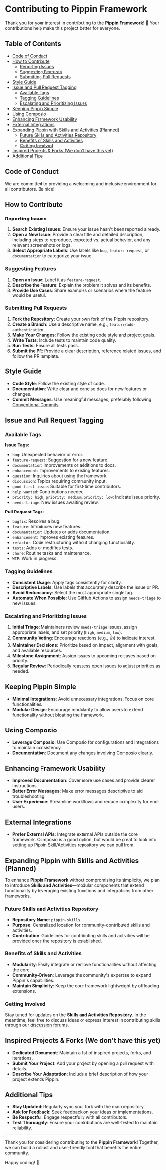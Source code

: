 # Contributing to Pippin Framework

Thank you for your interest in contributing to the **Pippin Framework**! 🎉 Your contributions help make this project better for everyone.

## Table of Contents

- [Code of Conduct](#code-of-conduct)
- [How to Contribute](#how-to-contribute)
  - [Reporting Issues](#reporting-issues)
  - [Suggesting Features](#suggesting-features)
  - [Submitting Pull Requests](#submitting-pull-requests)
- [Style Guide](#style-guide)
- [Issue and Pull Request Tagging](#issue-and-pull-request-tagging)
  - [Available Tags](#available-tags)
  - [Tagging Guidelines](#tagging-guidelines)
  - [Escalating and Prioritizing Issues](#escalating-and-prioritizing-issues)
- [Keeping Pippin Simple](#keeping-pippin-simple)
- [Using Composio](#using-composio)
- [Enhancing Framework Usability](#enhancing-framework-usability)
- [External Integrations](#external-integrations)
- [Expanding Pippin with Skills and Activities (Planned)](#expanding-pippin-with-skills-and-activities-planned)
  - [Future Skills and Activities Repository](#future-skills-and-activities-repository)
  - [Benefits of Skills and Activities](#benefits-of-skills-and-activities)
  - [Getting Involved](#getting-involved)
- [Inspired Projects & Forks (We don't have this yet)](#inspired-projects--forks-we-dont-have-this-yet)
- [Additional Tips](#additional-tips)

## Code of Conduct

We are committed to providing a welcoming and inclusive environment for all contributors. Be nice!

## How to Contribute

### Reporting Issues

1. **Search Existing Issues**: Ensure your issue hasn't been reported already.
2. **Open a New Issue**: Provide a clear title and detailed description, including steps to reproduce, expected vs. actual behavior, and any relevant screenshots or logs.
3. **Select Appropriate Labels**: Use labels like `bug`, `feature-request`, or `documentation` to categorize your issue.

### Suggesting Features

1. **Open an Issue**: Label it as `feature-request`.
2. **Describe the Feature**: Explain the problem it solves and its benefits.
3. **Provide Use Cases**: Share examples or scenarios where the feature would be useful.

### Submitting Pull Requests

1. **Fork the Repository**: Create your own fork of the Pippin repository.
2. **Create a Branch**: Use a descriptive name, e.g., `feature/add-authentication`.
3. **Make Your Changes**: Follow the existing code style and project goals.
4. **Write Tests**: Include tests to maintain code quality.
5. **Run Tests**: Ensure all tests pass.
6. **Submit the PR**: Provide a clear description, reference related issues, and follow the PR template.

## Style Guide

- **Code Style**: Follow the existing style of code.
- **Documentation**: Write clear and concise docs for new features or changes.
- **Commit Messages**: Use meaningful messages, preferably following [Conventional Commits](https://www.conventionalcommits.org/).

## Issue and Pull Request Tagging

### Available Tags

**Issue Tags:**
- `bug`: Unexpected behavior or error.
- `feature-request`: Suggestion for a new feature.
- `documentation`: Improvements or additions to docs.
- `enhancement`: Improvements to existing features.
- `question`: Inquiries about using the framework.
- `discussion`: Topics requiring community input.
- `good first issue`: Suitable for first-time contributors.
- `help wanted`: Contributions needed.
- `priority: high`, `priority: medium`, `priority: low`: Indicate issue priority.
- `needs-triage`: New issues awaiting review.

**Pull Request Tags:**
- `bugfix`: Resolves a bug.
- `feature`: Introduces new features.
- `documentation`: Updates or adds documentation.
- `enhancement`: Improves existing features.
- `refactor`: Code restructuring without changing functionality.
- `tests`: Adds or modifies tests.
- `chore`: Routine tasks and maintenance.
- `WIP`: Work in progress.

### Tagging Guidelines

- **Consistent Usage**: Apply tags consistently for clarity.
- **Descriptive Labels**: Use labels that accurately describe the issue or PR.
- **Avoid Redundancy**: Select the most appropriate single tag.
- **Automate When Possible**: Use GitHub Actions to assign `needs-triage` to new issues.

### Escalating and Prioritizing Issues

1. **Initial Triage**: Maintainers review `needs-triage` issues, assign appropriate labels, and set priority (`high`, `medium`, `low`).
2. **Community Voting**: Encourage reactions (e.g., 👍) to indicate interest.
3. **Maintainer Decisions**: Prioritize based on impact, alignment with goals, and available resources.
4. **Milestone Assignment**: Assign issues to upcoming releases based on priority.
5. **Regular Review**: Periodically reassess open issues to adjust priorities as needed.

## Keeping Pippin Simple

- **Minimal Integrations**: Avoid unnecessary integrations. Focus on core functionalities.
- **Modular Design**: Encourage modularity to allow users to extend functionality without bloating the framework.

## Using Composio

- **Leverage Composio**: Use Composio for configurations and integrations to maintain consistency.
- **Documentation**: Document any changes involving Composio clearly.

## Enhancing Framework Usability

- **Improved Documentation**: Cover more use cases and provide clearer instructions.
- **Better Error Messages**: Make error messages descriptive to aid troubleshooting.
- **User Experience**: Streamline workflows and reduce complexity for end-users.

## External Integrations

- **Prefer External APIs**: Integrate external APIs outside the core framework. Composio is a good option, but would be great to look into setting up Pippin Skill/Activities repository we can pull from.

## Expanding Pippin with Skills and Activities (Planned)

To enhance **Pippin Framework** without compromising its simplicity, we plan to introduce **Skills and Activities**—modular components that extend functionality by leveraging existing functions and integrations from other frameworks.

### Future Skills and Activities Repository

- **Repository Name**: `pippin-skills`
- **Purpose**: Centralized location for community-contributed skills and activities.
- **Contribution**: Guidelines for contributing skills and activities will be provided once the repository is established.

### Benefits of Skills and Activities

- **Modularity**: Easily integrate or remove functionalities without affecting the core.
- **Community-Driven**: Leverage the community's expertise to expand Pippin's capabilities.
- **Maintain Simplicity**: Keep the core framework lightweight by offloading extensions.

### Getting Involved

Stay tuned for updates on the **Skills and Activities Repository**. In the meantime, feel free to discuss ideas or express interest in contributing skills through our [discussion forums](LINK_TO_FORUMS).

## Inspired Projects & Forks (We don't have this yet)

- **Dedicated Document**: Maintain a list of inspired projects, forks, and iterations. 
- **Submit Your Project**: Add your project by opening a pull request with details.
- **Describe Your Adaptation**: Include a brief description of how your project extends Pippin.

## Additional Tips

- **Stay Updated**: Regularly sync your fork with the main repository.
- **Ask for Feedback**: Seek feedback on your ideas or implementations.
- **Be Respectful**: Engage respectfully with all contributors.
- **Test Thoroughly**: Ensure your contributions are well-tested to maintain reliability.

---

Thank you for considering contributing to the **Pippin Framework**! Together, we can build a robust and user-friendly tool that benefits the entire community.

Happy coding! 🚀
